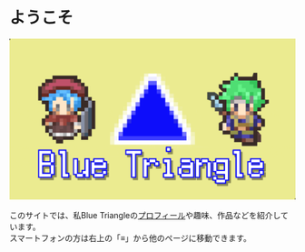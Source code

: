 # ようこそ

![アイキャッチ画像](../images/gplusbg02.webp)

このサイトでは、私Blue Triangleの[プロフィール](/profile/)や趣味、作品などを紹介しています。  
スマートフォンの方は右上の「≡」から他のページに移動できます。